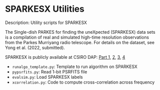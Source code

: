 # SPARKESX Utilities

Description: Utility scripts for SPARKESX

The Single-dish PARKES for finding the uneXpected (SPARKESX) data sets is a compilation of real and simulated high-time resolution observations from the Parkes Murriyang radio telescope. For details on the dataset, see Yong et al. (2022, submitted).

SPARKESX is publicly available at CSIRO DAP: [Part 1](https://doi.org/10.25919/fd4f-0g20), [2](https://doi.org/10.25919/sqa9-rp38), [3](https://doi.org/10.25919/4g8p-gd74), [4](https://doi.org/10.25919/2jh1-3x70)

- `runalgo_template.py`: Template to run algorithm on SPARKESX
- `pypsrfits.py`: Read 1-bit PSRFITS file
- `evalsim.py`: Load SPARKESX labels
- `xcorrelation.py`: Code to compute cross-correlation across frequency
